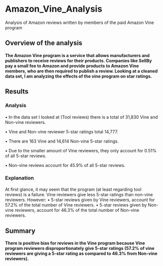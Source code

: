 # Amazon_Vine_Analysis
Analysis of Amazon reviews written by members of the paid Amazon Vine program

## Overview of the analysis
#### The Amazon Vine program is a service that allows manufacturers and publishers to receive reviews for their products. Companies like SellBy pay a small fee to Amazon and provide products to Amazon Vine members, who are then required to publish a review. Looking at a cleaned data set, I am analyzing the effects of the vine program on star ratings.

## Results
### Analysis
####
•	In the data set I looked at (Tool reviews) there is a total of 31,830 Vine and Non-vine reviewers.

•	Vine and Non-vine reviewer 5-star ratings total 14,777.

•	There are 163 Vine and 14,614 Non-vine 5-star ratings.

•	Due to the smaller amount of Vine reviewers, they only account for 0.51% of all 5-star reviews.

•	Non-vine reviews account for 45.9% of all 5-star reviews.

### Explanation
#### 
At first glance, it may seem that the program (at least regarding tool reviews) is a failure. Vine reviewers give less 5-star ratings than non-vine reviewers. However:
•	5-star reviews given by Vine reviewers, account for 57.2% of the total number of Vine reviewers.
•	5-star reviews given by Non-vine reviewers, account for 46.3% of the total number of Non-vine reviewers.

## Summary
#### There is positive bias for reviews in the Vine program because Vine program reviewers disproportionately give 5-star ratings (57.2% of vine reviewers are giving a 5-star rating as compared to 46.3% from Non-vine reviewers).
